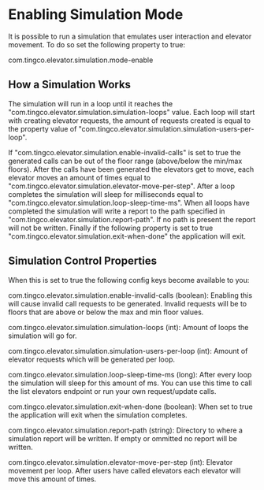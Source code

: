 # Enabling Simulation Mode

It is possible to run a simulation that emulates user interaction and elevator movement. To do so set the following property to true:

com.tingco.elevator.simulation.mode-enable

## How a Simulation Works
The simulation will run in a loop until it reaches the "com.tingco.elevator.simulation.simulation-loops" value. 
Each loop will start with creating elevator requests, the amount of requests created is equal to the property value of "com.tingco.elevator.simulation.simulation-users-per-loop". 

If "com.tingco.elevator.simulation.enable-invalid-calls" is set to true the generated calls can be out of the floor range (above/below the min/max floors). After the calls have been generated the elevators get to move, each elevator moves an amount of times equal to "com.tingco.elevator.simulation.elevator-move-per-step". 
After a loop completes the simulation will sleep for milliseconds equal to "com.tingco.elevator.simulation.loop-sleep-time-ms". When all loops have completed the simulation will write a report to the path specified in "com.tingco.elevator.simulation.report-path". If no path is present the report will not be written.
Finally if the following property is set to true "com.tingco.elevator.simulation.exit-when-done" the application will exit.


## Simulation Control Properties
When this is set to true the following config keys become available to you:

com.tingco.elevator.simulation.enable-invalid-calls (boolean): Enabling this will cause invalid call requests to be generated. Invalid requests will be to floors that are above or below the max and min floor values. 

com.tingco.elevator.simulation.simulation-loops (int): Amount of loops the simulation will go for.

com.tingco.elevator.simulation.simulation-users-per-loop (int): Amount of elevator requests which will be generated per loop.

com.tingco.elevator.simulation.loop-sleep-time-ms (long): After every loop the simulation will sleep for this amount of ms. You can use this time to call the list elevators endpoint or run your own request/update calls.

com.tingco.elevator.simulation.exit-when-done (boolean): When set to true the application will exit when the simulation completes.

com.tingco.elevator.simulation.report-path (string): Directory to where a simulation report will be written. If empty or ommitted no report will be written.

com.tingco.elevator.simulation.elevator-move-per-step (int): Elevator movement per loop. After users have called elevators each elevator will move this amount of times.